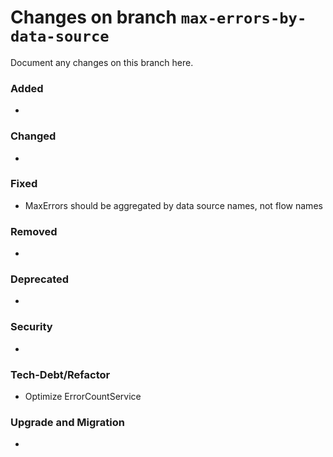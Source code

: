 # Changes on branch `max-errors-by-data-source`
Document any changes on this branch here.
### Added
- 

### Changed
- 

### Fixed
- MaxErrors should be aggregated by data source names, not flow names 

### Removed
- 

### Deprecated
- 

### Security
- 

### Tech-Debt/Refactor
- Optimize ErrorCountService

### Upgrade and Migration
- 
